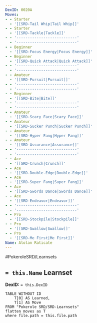 ```yaml
---
DexID: 0020A
Moves:
- - Starter
  - '[[SRD-Tail Whip|Tail Whip]]'
- - Starter
  - '[[SRD-Tackle|Tackle]]'
- - '---------------------------'
  - '---------------------------'
- - Beginner
  - '[[SRD-Focus Energy|Focus Energy]]'
- - Beginner
  - '[[SRD-Quick Attack|Quick Attack]]'
- - '---------------------------'
  - '---------------------------'
- - Amateur
  - '[[SRD-Pursuit|Pursuit]]'
- - '---------------------------'
  - '---------------------------'
- - Beginner
  - '[[SRD-Bite|Bite]]'
- - '---------------------------'
  - '---------------------------'
- - Amateur
  - '[[SRD-Scary Face|Scary Face]]'
- - Amateur
  - '[[SRD-Sucker Punch|Sucker Punch]]'
- - Amateur
  - '[[SRD-Hyper Fang|Hyper Fang]]'
- - Amateur
  - '[[SRD-Assurance|Assurance]]'
- - '---------------------------'
  - '---------------------------'
- - Ace
  - '[[SRD-Crunch|Crunch]]'
- - Ace
  - '[[SRD-Double-Edge|Double-Edge]]'
- - Ace
  - '[[SRD-Super Fang|Super Fang]]'
- - Ace
  - '[[SRD-Swords Dance|Swords Dance]]'
- - Ace
  - '[[SRD-Endeavor|Endeavor]]'
- - '---------------------------'
  - '---------------------------'
- - Pro
  - '[[SRD-Stockpile|Stockpile]]'
- - Pro
  - '[[SRD-Swallow|Swallow]]'
- - Pro
  - '[[SRD-Me First|Me First]]'
Name: Alolan Raticate
---
```


#PokeroleSRD/Learnsets

## `= this.Name` Learnset

**DexID:** `= this.DexID`

```dataview
TABLE WITHOUT ID
    T[0] AS Learned,
    T[1] AS Move
FROM "Pokerole SRD/SRD-Learnsets"
flatten moves as T
where file.path = this.file.path
```
